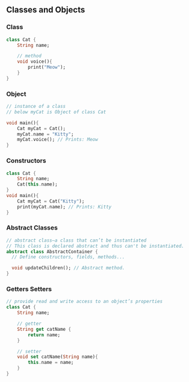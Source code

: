 ## Classes and Objects

### Class

```dart
class Cat {
    String name;

    // method
    void voice(){
        print("Meow");
    }
}
```

### Object

```dart
// instance of a class
// below myCat is Object of class Cat

void main(){
    Cat myCat = Cat();
    myCat.name = "Kitty";
    myCat.voice(); // Prints: Meow
}
```

### Constructors

```dart
class Cat {
    String name;
    Cat(this.name);
}
void main(){
    Cat myCat = Cat("Kitty");
    print(myCat.name); // Prints: Kitty
}
```

### Abstract Classes

```dart
// abstract class—a class that can’t be instantiated
// This class is declared abstract and thus can't be instantiated.
abstract class AbstractContainer {
  // Define constructors, fields, methods...

  void updateChildren(); // Abstract method.
}
```

### Getters Setters

```dart
// provide read and write access to an object’s properties
class Cat {
    String name;

    // getter
    String get catName {
        return name;
    }

    // setter
    void set catName(String name){
        this.name = name;
    }
}
```
